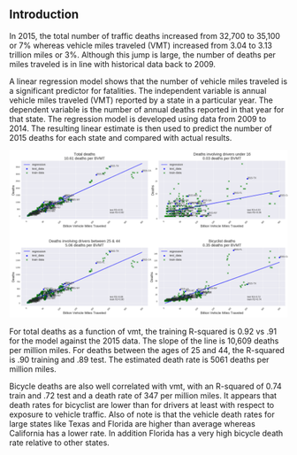 ## Introduction

In 2015, the total number of traffic deaths increased from 32,700 to 35,100 or 7% whereas vehicle miles traveled (VMT) increased from 3.04 to 3.13 trillion miles or 3%.  Although this jump is large, the number of deaths per miles traveled is in line with historical data back to 2009.  

A linear regression model shows that the number of vehicle miles traveled is a significant predictor for fatalities.  The independent variable is annual vehicle miles traveled (VMT) reported by a state in a particular year.  The dependent variable is the number of annual deaths reported in that year for that state.  The regression model is developed using data from 2009 to 2014.  The resulting linear estimate is then used to predict the number of 2015 deaths for each state and compared with actual results.
  
![Fig 1](./plots.png)
  
  For total deaths as a function of vmt, the training R-squared is 0.92 vs .91 for the model against the 2015 data.  The slope of the line is 10,609 deaths per million miles.
For deaths between the ages of 25 and 44, the R-squared is .90 training and .89 test.  The estimated death rate is 5061 deaths per million miles.

Bicycle deaths are also well correlated with vmt, with an R-squared of 0.74 train and .72 test and a death rate of 347 per million miles.     It appears that death rates for bicyclist are lower than for drivers at least with respect to exposure to vehicle traffic.  Also of note is that the vehicle death rates for large states like Texas and Florida are higher than average whereas California has a lower rate.  In addition Florida has a very high bicycle death rate relative to other states.
